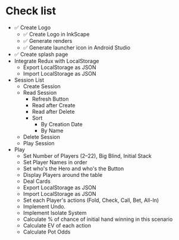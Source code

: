 # Check list

* ✅ Create Logo
  * ✅ Create Logo in InkScape
  * ✅ Generate renders
  * ✅ Generate launcher icon in Android Studio
* ✅ Create splash page
* Integrate Redux with LocalStorage
  * Export LocalStorage as JSON
  * Import LocalStorage as JSON
* Session List
  * Create Session
  * Read Session
    * Refresh Button
    * Read after Create
    * Read after Delete
    * Sort
      * By Creation Date
      * By Name
  * Delete Session
  * Play Session
* Play
  * Set Number of Players (2–22), Big Blind, Initial Stack
  * Set Player Names in order
  * Set who's the Hero and who's the Button
  * Display Players around the table
  * Deal Cards
  * Export LocalStorage as JSON
  * Import LocalStorage as JSON
  * Set each Player's actions (Fold, Check, Call, Bet, All-In)
  * Implement Undo.
  * Implement Isolate System
  * Calculate % of chance of initial hand winning in this scenario
  * Calculate EV of each action
  * Calculate Pot Odds
